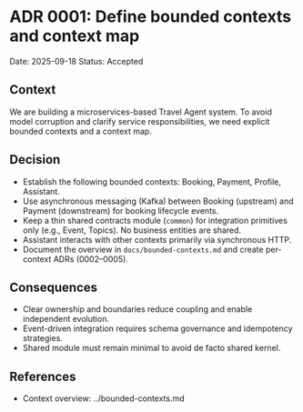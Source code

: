# ADR 0001: Define bounded contexts and context map

Date: 2025-09-18
Status: Accepted

## Context
We are building a microservices-based Travel Agent system. To avoid model corruption and clarify service responsibilities, we need explicit bounded contexts and a context map.

## Decision
- Establish the following bounded contexts: Booking, Payment, Profile, Assistant.
- Use asynchronous messaging (Kafka) between Booking (upstream) and Payment (downstream) for booking lifecycle events.
- Keep a thin shared contracts module (`common`) for integration primitives only (e.g., Event, Topics). No business entities are shared.
- Assistant interacts with other contexts primarily via synchronous HTTP.
- Document the overview in `docs/bounded-contexts.md` and create per-context ADRs (0002–0005).

## Consequences
- Clear ownership and boundaries reduce coupling and enable independent evolution.
- Event-driven integration requires schema governance and idempotency strategies.
- Shared module must remain minimal to avoid de facto shared kernel.

## References
- Context overview: ../bounded-contexts.md
